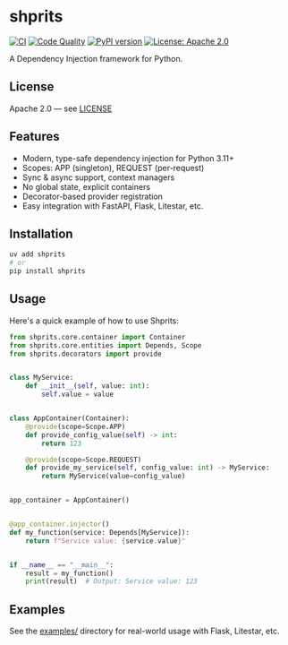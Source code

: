# shprits

[![CI](https://github.com/aSel1x/shprits/actions/workflows/ci.yml/badge.svg)](https://github.com/aSel1x/shprits/actions/workflows/ci.yml)
[![Code Quality](https://github.com/aSel1x/shprits/actions/workflows/quality.yml/badge.svg)](https://github.com/aSel1x/shprits/actions/workflows/quality.yml/badge.svg)
[![PyPI version](https://badge.fury.io/py/shprits.svg)](https://pypi.org/project/shprits/)
[![License: Apache 2.0](https://img.shields.io/badge/License-Apache%202.0-blue.svg)](https://opensource.org/licenses/Apache-2.0)

A Dependency Injection framework for Python.

## License

Apache 2.0 — see [LICENSE](LICENSE)

## Features

- Modern, type-safe dependency injection for Python 3.11+
- Scopes: APP (singleton), REQUEST (per-request)
- Sync & async support, context managers
- No global state, explicit containers
- Decorator-based provider registration
- Easy integration with FastAPI, Flask, Litestar, etc.

## Installation

```bash
uv add shprits
# or
pip install shprits
```

## Usage

Here's a quick example of how to use Shprits:

```python
from shprits.core.container import Container
from shprits.core.entities import Depends, Scope
from shprits.decorators import provide


class MyService:
    def __init__(self, value: int):
        self.value = value


class AppContainer(Container):
    @provide(scope=Scope.APP)
    def provide_config_value(self) -> int:
        return 123

    @provide(scope=Scope.REQUEST)
    def provide_my_service(self, config_value: int) -> MyService:
        return MyService(value=config_value)


app_container = AppContainer()


@app_container.injector()
def my_function(service: Depends[MyService]):
    return f"Service value: {service.value}"


if __name__ == "__main__":
    result = my_function()
    print(result)  # Output: Service value: 123
```

## Examples

See the [examples/](examples/) directory for real-world usage with Flask, Litestar, etc.
